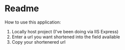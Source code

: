 ﻿# Readme

How to use this application:

1. Locally host project (I've been doing via IIS Express)
2. Enter a url you want shortened into the field available
3. Copy your shortenered url 